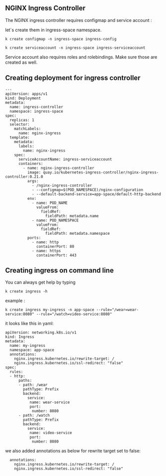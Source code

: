 ## NGINX Ingress Controller

The NGINX ingress controller requires configmap and service account : 

let`s create them in ingress-space namespace. 

```
k create configmap -n ingress-space ingress-config 
 
k create serviceaccount -n ingress-space ingress-serviceaccount
``` 
Service account also requires roles and rolebindings. Make sure those are created as well.


## Creating deployment for ingress controller

```
---
apiVersion: apps/v1
kind: Deployment
metadata:
  name: ingress-controller
  namespace: ingress-space
spec:
  replicas: 1
  selector:
    matchLabels:
      name: nginx-ingress
  template:
    metadata:
      labels:
        name: nginx-ingress
    spec:
      serviceAccountName: ingress-serviceaccount
      containers:
        - name: nginx-ingress-controller
          image: quay.io/kubernetes-ingress-controller/nginx-ingress-controller:0.21.0
          args:
            - /nginx-ingress-controller
            - --configmap=$(POD_NAMESPACE)/nginx-configuration
            - --default-backend-service=app-space/default-http-backend
          env:
            - name: POD_NAME
              valueFrom:
                fieldRef:
                  fieldPath: metadata.name
            - name: POD_NAMESPACE
              valueFrom:
                fieldRef:
                  fieldPath: metadata.namespace
          ports:
            - name: http
              containerPort: 80
            - name: https
              containerPort: 443
```

## Creating ingress on command line

You can always get help by typing

```
k create ingress -h
```

example :

```
k create ingress my-ingress -n app-space --rule="/wear=wear-service:8080" --rule="/watch=video-service:8080"
```


it looks like this in yaml:

```
apiVersion: networking.k8s.io/v1
kind: Ingress
metadata:
  name: my-ingress
  namespace: app-space
  annotations:
    nginx.ingress.kubernetes.io/rewrite-target: /
    nginx.ingress.kubernetes.io/ssl-redirect: "false"
spec:
  rules:
  - http:
      paths:
      - path: /wear
        pathType: Prefix
        backend:
          service:
           name: wear-service
           port: 
            number: 8080
      - path: /watch
        pathType: Prefix
        backend:
          service:
           name: video-service
           port:
            number: 8080
```

we also added annotations as below for rewrite target set to false:

```
  annotations:
    nginx.ingress.kubernetes.io/rewrite-target: /
    nginx.ingress.kubernetes.io/ssl-redirect: "false"
```